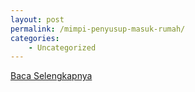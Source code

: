 ```yaml
---
layout: post
permalink: /mimpi-penyusup-masuk-rumah/
categories:
    - Uncategorized
---
```


[Baca Selengkapnya](/02)